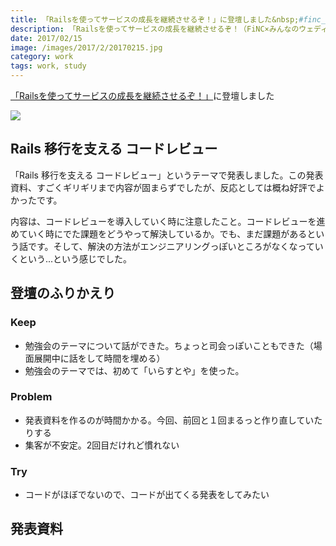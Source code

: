 ```yaml
---
title: 「Railsを使ってサービスの成長を継続させるぞ！」に登壇しました&nbsp;#finc_mw 
description: 「Railsを使ってサービスの成長を継続させるぞ！（FiNC×みんなのウェディング）」に登壇しました。株式会社 FiNC で Ruby / Rails を使ってサービスを展開している2つの企業での共同勉強会です
date: 2017/02/15
image: /images/2017/2/20170215.jpg
category: work
tags: work, study
---
```


[「Railsを使ってサービスの成長を継続させるぞ！」](https://mwed.connpass.com/event/49711/)に登壇しました

![](/images/2017/2/20170215.jpg)

## Rails 移行を支える コードレビュー

「Rails 移行を支える コードレビュー」というテーマで発表しました。この発表資料、すごくギリギリまで内容が固まらずでしたが、反応としては概ね好評でよかったです。

内容は、コードレビューを導入していく時に注意したこと。コードレビューを進めていく時にでた課題をどうやって解決しているか。でも、まだ課題があるという話です。そして、解決の方法がエンジニアリングっぽいところがなくなっていくという...という感じでした。

## 登壇のふりかえり

### Keep

- 勉強会のテーマについて話ができた。ちょっと司会っぽいこともできた（場面展開中に話をして時間を埋める）
- 勉強会のテーマでは、初めて「いらすとや」を使った。

### Problem

- 発表資料を作るのが時間かかる。今回、前回と１回まるっと作り直していたりする
- 集客が不安定。2回目だけれど慣れない

### Try

- コードがほぼでないので、コードが出てくる発表をしてみたい

## 発表資料

<script async class="speakerdeck-embed" data-id="cf794cb7e63c42eb9c66d4099888c85b" data-ratio="1.33333333333333" src="//speakerdeck.com/assets/embed.js"></script>
